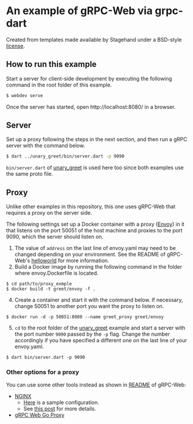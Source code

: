 # An example of gRPC-Web via grpc-dart

Created from templates made available by Stagehand under a BSD-style
[license](https://github.com/dart-lang/stagehand/blob/master/LICENSE).

## How to run this example

Start a server for client-side development by executing the following command in the root folder of this example.

```sh
$ webdev serve
```

Once the server has started, open http://localhost:8080/ in a browser.

## Server

Set up a proxy following the steps in the next section, and then run a gRPC server with the command below.

```sh
$ dart ../unary_greet/bin/server.dart -p 9090
```

`bin/server.dart` of [unary_greet](../unary_greet) is used here too since both examples use the same proto file.

## Proxy

Unlike other examples in this repository, this one uses gRPC-Web that requires a proxy on the server side.

The following settings set up a Docker container with a proxy ([Envoy](https://www.envoyproxy.io/)) in it that listens on the port 50051 of the host machine and proxies to the port 9090, which the server should listen on.

1. The value of `address` on the last line of envoy.yaml may need to be changed depending on your environment.
See the README of gRPC-Web's [helloworld](https://github.com/grpc/grpc-web/tree/master/net/grpc/gateway/examples/helloworld) for more information.
2. Build a Docker image by running the following command in the folder where envoy.Dockerfile is located.  
```
$ cd path/to/proxy_exmple
$ docker build -t greet/envoy -f .
```
4. Create a container and start it with the command below.
If necessary, change 50051 to another port you want the proxy to listen on.  
```
$ docker run -d -p 50051:8080 --name greet_proxy greet/envoy
```
5. `cd` to the root folder of the [unary_greet](../unary_greet) example and start a server with the port number `9090` passed by the `-p` flag.
Change the number accordingly if you have specified a different one on the last line of your envoy.yaml.  
```
$ dart bin/server.dart -p 9090
```

### Other options for a proxy

You can use some other tools instead as shown in [README](https://www.envoyproxy.io/) of gRPC-Web:

* [NGINX](https://www.nginx.com/)
    * [Here](https://github.com/grpc/grpc-web/blob/master/net/grpc/gateway/examples/echo/nginx.conf) is a sample configuration.
    * See [this post](https://www.nginx.com/blog/nginx-1-13-10-grpc/) for more details.
* [gRPC Web Go Proxy](https://github.com/improbable-eng/grpc-web/tree/master/go/grpcwebproxy)
